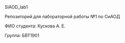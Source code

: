 SIAOD_lab1

Репозиторий для лабораторной работы №1 по СиАОД

ФИО студента: Кускова А. Е.

Группа: БВТ1901
